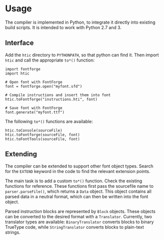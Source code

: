 Usage
=====

The compiler is implemented in Python, to integrate it directly into
existing build scripts. It is intended to work with Python 2.7 and 3.


Interface
---------

Add the `htic` directory to `PYTHONPATH`, so that python can find it.
Then import `htic` and call the appropriate `to*()` function:

```
import fontforge
import htic

# Open font with FontForge
font = fontforge.open("myfont.sfd")

# Compile instructions and insert them into font
htic.toFontforge("instructions.hti", font)

# Save font with FontForge
font.generate("myfont.ttf")
```

The following `to*()` functions are available:

```
htic.toConsole(sourceFile)
htic.toFontforge(sourceFile, font)
htic.toFontTools(sourceFile, font)
```


Extending
---------

The compiler can be extended to support other font object types.
Search for the `EXTEND` keyword in the code to find the relevant
extension points.

The main task is to add a custom `to*()` function. Check the
existing functions for reference. These functions first pass
the sourcefile name to `parser.parseFile()`, which returns a
`Data` object. This object contains all parsed data in a neutral
format, which can then be written into the font object.

Parsed instruction blocks are represented by `Block` objects.
These objects can be converted to the desired format with a
`Translator`. Currently, two translator types are available:
`BinaryTranslator` converts blocks to binary TrueType code,
while `StringTranslator` converts blocks to plain-text strings.

